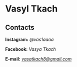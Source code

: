 # Vasyl Tkach

## Contacts
**Instagram:** *@vas1aaaa* 

**Facebook:** *Vasya Tkach*

**E-mail:** *<vasatkach8@gmail.com>*